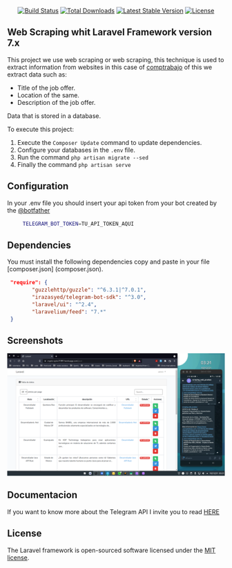 

<p align="center">
<a href="https://travis-ci.org/laravel/framework"><img src="https://travis-ci.org/laravel/framework.svg" alt="Build Status"></a>
<a href="https://packagist.org/packages/laravel/framework"><img src="https://poser.pugx.org/laravel/framework/d/total.svg" alt="Total Downloads"></a>
<a href="https://packagist.org/packages/laravel/framework"><img src="https://poser.pugx.org/laravel/framework/v/stable.svg" alt="Latest Stable Version"></a>
<a href="https://packagist.org/packages/laravel/framework"><img src="https://poser.pugx.org/laravel/framework/license.svg" alt="License"></a>
</p>

## Web Scraping whit Laravel Framework version 7.x
This project we use web scraping or web scraping, this technique is used to extract information from websites in this case of [comptrabajo](https://www.computrabajo.com.mx/trabajo-de-desarrollador?q=Developer) of this we extract data such as:
- Title of the job offer.
- Location of the same.
- Description of the job offer.

Data that is stored in a database.


To execute this project:
1. Execute the `Composer Update` command to update dependencies.
2. Configure your databases in the `.env` file.
3. Run the command `php artisan migrate --sed`
4. Finally the command `php artisan serve`


## Configuration
In your .env file you should insert your api token from your bot created by the [@botfather](https://t.me/botfather)
```bash
     TELEGRAM_BOT_TOKEN=TU_API_TOKEN_AQUI
```
## Dependencies
You must install the following dependencies copy and paste in your file [composer.json] (composer.json).
```json
 "require": {
        "guzzlehttp/guzzle": "^6.3.1|^7.0.1",
        "irazasyed/telegram-bot-sdk": "^3.0",
        "laravel/ui": "^2.4",
        "laravelium/feed": "7.*"
 }
```
## Screenshots
![App](Screenshot_20211210_032107.png)

## Documentacion
If you want to know more about the Telegram API
I invite you to read [HERE](https://t.me/scraping_web_ebuubs)
## License

The Laravel framework is open-sourced software licensed under the [MIT license](https://opensource.org/licenses/MIT).
